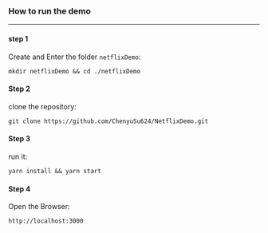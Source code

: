 ### How to run the demo
---

#### step 1
Create and Enter the folder `netflixDemo`:   

	mkdir netflixDemo && cd ./netflixDemo
  
#### Step 2
clone the repository: 

	git clone https://github.com/ChenyuSu624/NetflixDemo.git


#### Step 3
run it: 
	
	yarn install && yarn start

#### Step 4
Open the Browser:
	
	http://localhost:3000
